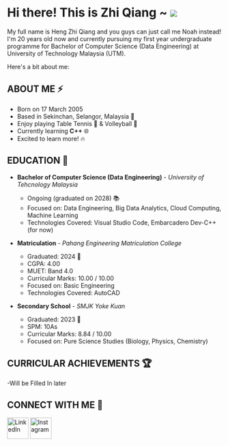 # Hi there! This is Zhi Qiang ~  ![](https://user-images.githubusercontent.com/18350557/176309783-0785949b-9127-417c-8b55-ab5a4333674e.gif)
My full name is Heng Zhi Qiang and you guys can just call me Noah instead! I'm 20 years old now and currently pursuing my first year undergraduate programme for Bachelor of Computer Science (Data Engineering) at University of Technology Malaysia (UTM).

Here's a bit about me:

<!--
**hengzhiqiang/hengzhiqiang** is a ✨ _special_ ✨ repository because its `README.md` (this file) appears on your GitHub profile.-->
<!--
- 🔭 I’m currently working on ... 
- 🌱 I’m currently learning ...
- 👯 I’m looking to collaborate on ...
- 🤔 I’m looking for help with ...
- 💬 Ask me about ...
- 📫 How to reach me: Instagram (
- 😄 Pronouns: ...
- ⚡ Fun fact: ...
-->
<!-- <p style="font-family: 'Arial', serif; font-size: 16px; color: #444;"> gfd </p> -->
## ABOUT ME ⚡

- Born on 17 March 2005
- Based in Sekinchan, Selangor, Malaysia 👶 
- Enjoy playing Table Tennis 🏓 & Volleyball 🏐
- Currently learning **C++** 🌐
- Excited to learn more! 🔥

## EDUCATION 📖

- **Bachelor of Computer Science (Data Engineering)** - 
  *University of Tehcnology Malaysia*  
  - Ongoing (graduated on 2028) 📚  
  - Focused on: Data Engineering, Big Data Analytics, Cloud Computing, Machine Learning
  - Technologies Covered: Visual Studio Code, Embarcadero Dev-C++ (for now)    

- **Matriculation** - 
  *Pahang Engineering Matriculation College*    
  - Graduated: 2024 📅  
  - CGPA: 4.00
  - MUET: Band 4.0  
  - Curricular Marks: 10.00 / 10.00  
  - Focused on: Basic Engineering  
  - Technologies Covered: AutoCAD  
   
- **Secondary School** -
  *SMJK Yoke Kuan*
  - Graduated: 2023 📅  
  - SPM: 10As  
  - Curricular Marks: 8.84 / 10.00   
  - Focused on: Pure Science Studies (Biology, Physics, Chemistry)

 ## CURRICULAR ACHIEVEMENTS 🏆

 -Will be Filled In later

 ## CONNECT WITH ME 📲
[<img src="https://upload.wikimedia.org/wikipedia/commons/c/ca/LinkedIn_logo_initials.png" alt="LinkedIn" width="50" height="50">](https://www.linkedin.com/in/heng-zhi-qiang-zhi-qiang-666188194/)
[<img src="https://upload.wikimedia.org/wikipedia/commons/9/95/Instagram_logo_2022.svg" alt="Instagram" width="50" height="50">](https://www.instagram.com/z.qiang0317)
  
